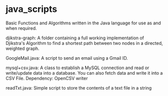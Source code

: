 java_scripts
======

Basic Functions and Algorithms written in the Java language for use as and when required.

djikstra-graph: A folder containing a full working implementation of Djikstra's Algorithm to find a shortest path between two nodes in a directed, weighted graph.

GoogleMail.java: A script to send an email using a Gmail ID.

mysql+csv.java: A class to establish a MySQL connection and read or write/update data into a database. You can also fetch data and write it into a CSV File. Dependency: OpenCSV writer

readTxt.java: Simple script to store the contents of a text file in a string